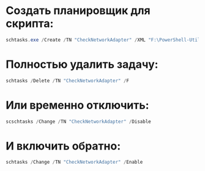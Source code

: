 # Создать планировщик для скрипта:
```powershell
schtasks.exe /Create /TN "CheckNetworkAdapter" /XML "F:\PowerShell-Utility-Scripts\check-network-adapter\TaskShedule(Check-NetworkAdapter).xml"
```

# Полностью удалить задачу:
```powershell
schtasks /Delete /TN "CheckNetworkAdapter" /F
```

# Или временно отключить:
```powershell
scschtasks /Change /TN "CheckNetworkAdapter" /Disable
```

# И включить обратно:
```powershell
schtasks /Change /TN "CheckNetworkAdapter" /Enable
```
